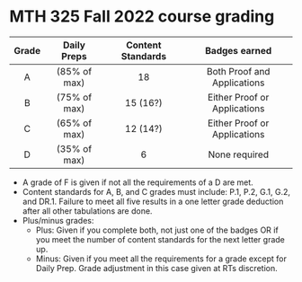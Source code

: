 # MTH 325 Fall 2022 course grading 

| Grade | Daily Preps | Content Standards | Badges earned | 
| :----: | :-------:  | :---------------: | :------------: | 
|  A    |  (85% of max) | 18  | Both Proof and Applications | 
|  B    |  (75% of max) | 15 (16?)  | Either Proof or Applications | 
|  C    |  (65% of max) | 12 (14?)  | Either Proof or Applications | 
|  D    |  (35% of max) | 6   |  None required | 

- A grade of F is given if not all the requirements of a D are met. 
- Content standards for A, B, and C grades must include: P.1, P.2, G.1, G.2, and DR.1. Failure to meet all five results in a one letter grade deduction after all other tabulations are done. 
- Plus/minus grades: 
  - Plus: Given if you complete both, not just one of the badges OR if you meet the number of content standards for the next letter grade up. 
  - Minus: Given if you meet all the requirements for a grade except for Daily Prep. Grade adjustment in this case given at RTs discretion. 


